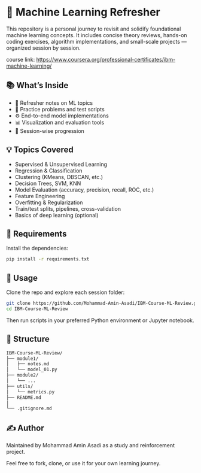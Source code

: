# 🧠 Machine Learning Refresher

This repository is a personal journey to revisit and solidify foundational machine learning concepts. It includes concise theory reviews, hands-on coding exercises, algorithm implementations, and small-scale projects — organized session by session.

course link: https://www.coursera.org/professional-certificates/ibm-machine-learning/
## 📚 What’s Inside

- 🔁 Refresher notes on ML topics  
- 🧪 Practice problems and test scripts  
- ⚙️ End-to-end model implementations  
- 📊 Visualization and evaluation tools  
- 📝 Session-wise progression  

## 💡 Topics Covered

- Supervised & Unsupervised Learning  
- Regression & Classification  
- Clustering (KMeans, DBSCAN, etc.)  
- Decision Trees, SVM, KNN  
- Model Evaluation (accuracy, precision, recall, ROC, etc.)  
- Feature Engineering  
- Overfitting & Regularization  
- Train/test splits, pipelines, cross-validation  
- Basics of deep learning (optional)  

## 🔧 Requirements

Install the dependencies:

```bash
pip install -r requirements.txt
```


## 🚀 Usage
Clone the repo and explore each session folder:

```bash
git clone https://github.com/Mohammad-Amin-Asadi/IBM-Course-ML-Review.git
cd IBM-Course-ML-Review
```

Then run scripts in your preferred Python environment or Jupyter notebook.

## 📁 Structure
``` bash
IBM-Course-ML-Review/
├── module1/
│   ├── notes.md
│   └── model_01.py 
├── module2/
│   └── ...
├── utils/
│   └── metrics.py
├── README.md
│
└── .gitignore.md
```

## ✍️ Author
Maintained by Mohammad Amin Asadi as a study and reinforcement project.

Feel free to fork, clone, or use it for your own learning journey.
